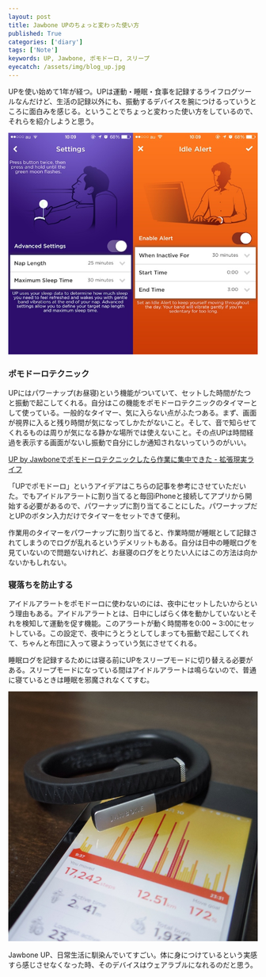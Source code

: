 ```yaml
---
layout: post
title: Jawbone UPのちょっと変わった使い方
published: True
categories: ['diary']
tags: ['Note']
keywords: UP, Jawbone, ポモドーロ, スリープ
eyecatch: /assets/img/blog_up.jpg
---
```


UPを使い始めて1年が経つ。UPは運動・睡眠・食事を記録するライフログツールなんだけど、生活の記録以外にも、振動するデバイスを腕につけるっていうところに面白みを感じる。ということでちょっと変わった使い方をしているので、それらを紹介しようと思う。

<img src="/assets/img/blog_up2.jpg" class="image-on-frame-medium">

### ポモドーロテクニック

UPにはパワーナップ(お昼寝)という機能がついていて、セットした時間がたつと振動で起こしてくれる。自分はこの機能をポモドーロテクニックのタイマーとして使っている。一般的なタイマー、気に入らない点がふたつある。まず、画面が視界に入ると残り時間が気になってしかたがないこと。そして、音で知らせてくれるものは周りが気になる静かな場所では使えないこと。その点UPは時間経過を表示する画面がないし振動で自分にしか通知されないっていうのがいい。

[UP by Jawboneでポモドーロテクニックしたら作業に集中できた - 拡張現実ライフ](http://akio0911.net/archives/18848)

「UPでポモドーロ」というアイデアはこちらの記事を参考にさせていただいた。でもアイドルアラートに割り当てると毎回iPhoneと接続してアプリから開始する必要があるので、パワーナップに割り当てることにした。パワーナップだとUPのボタン入力だけでタイマーをセットできて便利。

作業用のタイマーをパワーナップに割り当てると、作業時間が睡眠として記録されてしまうのでログが乱れるというデメリットもある。自分は日中の睡眠ログを見ていないので問題ないけれど、お昼寝のログをとりたい人にはこの方法は向かないかもしれない。

### 寝落ちを防止する

アイドルアラートをポモドーロに使わないのには、夜中にセットしたいからという理由もある。アイドルアラートとは、日中にしばらく体を動かしていないとそれを検知して運動を促す機能。このアラートが動く時間帯を0:00 ~ 3:00にセットしている。この設定で、夜中にうとうとしてしまっても振動で起こしてくれて、ちゃんと布団に入って寝ようっていう気にさせてくれる。

睡眠ログを記録するためには寝る前にUPをスリープモードに切り替える必要がある。スリープモードになっている間はアイドルアラートは鳴らないので、普通に寝ているときは睡眠を邪魔されなくてすむ。

<img src="/assets/img/blog_up.jpg" class="image-on-frame-small">

Jawbone UP、日常生活に馴染んでいてすごい。体に身につけているという実感すら感じさせなくなった時、そのデバイスはウェアラブルになれるのだと思う。
